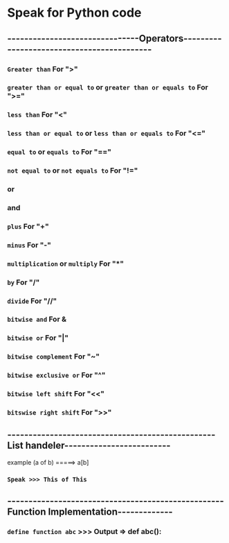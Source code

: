 # Speak for Python code

## -------------------------------Operators-------------------------------------------
### `Greater than`   For   ">"
### `greater than or equal to` or 	`greater than or equals to` For ">="	
### `less than` For "<"
###  `less than or equal to` or `less than or equals to` For "<="
### `equal to` or	`equals to` For "=="
### `not equal to` or  `not equals to` For "!="
### or
### and
### `plus` For "+"
### `minus` For "-"
### `multiplication` or `multiply` For "*"
### `by` For "/"
### `divide` For "//"
### `bitwise and` For &
### `bitwise or` For "|"
### `bitwise complement` For "~"
### `bitwise exclusive or` For "^"
### `bitwise left shift` For "<<"
### `bitswise right shift` For ">>"

## -------------------------------------------------List handeler------------------------- 	
example (a of b) =====> a[b]
### `Speak >>> This of This` 


## ---------------------------------------------------Function Implementation-------------
### `define function abc` >>> Output => def abc():
